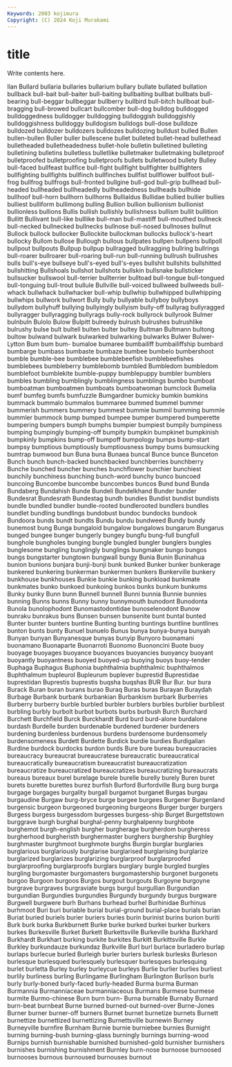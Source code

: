 ```yaml
---
Keywords: 2003 kojimura
Copyright: (C) 2024 Koji Murakami
---
```


# title

Write contents here.



llan Bullard bullaria bullaries
bullarium bullary bullate bullated bullation bullback bull-bait bull-baiter bull-baiting bullbaiting
bullbat bullbats bull-bearing bull-beggar bullbeggar bullberry bullbird bull-bitch bullboat bull-bragging
bull-browed bullcart bullcomber bull-dog bulldog bulldogged bulldoggedness bulldogger bulldogging bulldoggish
bulldoggishly bulldoggishness bulldoggy bulldogism bulldogs bull-dose bulldoze bulldozed bulldozer bulldozers
bulldozes bulldozing bulldust bulled Bullen bullen-bullen Buller buller bullescene bullet
bulleted bullet-head bullethead bulletheaded bulletheadedness bullet-hole bulletin bulletined bulleting bulletining
bulletins bulletless bulletlike bulletmaker bulletmaking bulletproof bulletproofed bulletproofing bulletproofs bullets
bulletwood bullety Bulley bull-faced bullfeast bullfice bull-fight bullfight bullfighter bullfighters
bullfighting bullfights bullfinch bullfinches bullfist bullflower bullfoot bull-frog bullfrog bullfrogs
bull-fronted bullgine bull-god bull-grip bullhead bull-headed bullheaded bullheadedly bullheadedness bullheads
bullhide bullhoof bull-horn bullhorn bullhorns Bullialdus Bullidae bullied bullier bullies
bulliest bulliform bullimong bulling Bullion bullion bullionism bullionist bullionless bullions
Bullis bullish bullishly bullishness bullism bullit bullition Bullitt Bullivant bull-like
bulllike bull-man bull-mastiff bull-mouthed bullneck bull-necked bullnecked bullnecks bullnose bull-nosed
bullnoses bullnut Bullock bullock bullocker Bullockite bullockman bullocks bullock's-heart bullocky
Bullom bullose Bullough bullous bullpates bullpen bullpens bullpoll bullpout bullpouts
Bullpup bullpup bullragged bullragging bullring bullrings bull-roarer bullroarer bull-roaring bull-run
bull-running bullrush bullrushes bulls bull's-eye bullseye bull's-eyed bull's-eyes bullshit bullshits
bullshitted bullshitting Bullshoals bullshot bullshots bullskin bullsnake bullsticker bullsucker bullswool
bull-terrier bullterrier bulltoad bull-tongue bull-tongued bull-tonguing bull-trout bullule Bullville bull-voiced
bullweed bullweeds bull-whack bullwhack bullwhacker bull-whip bullwhip bullwhipped bullwhipping bullwhips
bullwork bullwort Bully bully bullyable bullyboy bullyboys bullydom bullyhuff bullying
bullyingly bullyism bully-off bullyrag bullyragged bullyragger bullyragging bullyrags bully-rock bullyrock
bullyrook Bulmer bulnbuln Bulolo Bulow Bulpitt bulreedy bulrush bulrushes bulrushlike
bulrushy bulse bult bultell bulten bulter bultey Bultman Bultmann bultong
bultow bulwand bulwark bulwarked bulwarking bulwarks Bulwer Bulwer-Lytton Bum bum
bum- bumaloe bumaree bumbailiff bumbailiffship bumbard bumbarge bumbass bumbaste bumbaze
bumbee bumbelo bumbershoot bumble bumble-bee bumblebee bumblebeefish bumblebeefishes bumblebees bumbleberry
bumblebomb bumbled Bumbledom bumbledom bumblefoot bumblekite bumble-puppy bumblepuppy bumbler bumblers
bumbles bumbling bumblingly bumblingness bumblings bumbo bumboat bumboatman bumboatmen bumboats
bumboatwoman bumclock Bumelia bumf bumfeg bumfs bumfuzzle Bumgardner bumicky bumkin
bumkins bummack bummalo bummalos bummaree bummed bummel bummer bummerish bummers
bummery bummest bummie bummil bumming bummle bummler bummock bump bumped
bumpee bumper bumpered bumperette bumpering bumpers bumph bumphs bumpier bumpiest
bumpily bumpiness bumping bumpingly bumping-off bumpity bumpkin bumpkinet bumpkinish bumpkinly
bumpkins bump-off bumpoff bumpology bumps bump-start bumpsy bumptious bumptiously bumptiousness
bumpy bums bumsucking bumtrap bumwood bun Buna buna Bunaea buncal
Bunce bunce Bunceton Bunch bunch bunch-backed bunchbacked bunchberries bunchberry Bunche
bunched buncher bunches bunchflower bunchier bunchiest bunchily bunchiness bunching bunch-word
bunchy bunco buncoed buncoing Buncombe buncombe buncombes buncos Bund bund
Bunda Bundaberg Bundahish Bunde Bundeli Bundelkhand Bunder bunder Bundesrat Bundesrath
Bundestag bundh bundies Bundist bundist bundists bundle bundled bundler bundle-rooted
bundlerooted bundlers bundles bundlet bundling bundlings bundobust bundoc bundocks bundook
Bundoora bunds bundt bundts Bundu bundu bundweed Bundy bundy bunemost
bung Bunga bungaloid bungalow bungalows bungarum Bungarus bunged bungee bunger
bungerly bungey bungfu bung-full bungfull bunghole bungholes bunging bungle bungled
bungler bunglers bungles bunglesome bungling bunglingly bunglings bungmaker bungo bungos
bungs bungstarter bungtown bungwall bungy Bunia Bunin Buninahua bunion bunions
bunjara bunji-bunji bunk bunked Bunker bunker bunkerage bunkered bunkering bunkerman
bunkermen bunkers Bunkerville bunkery bunkhouse bunkhouses Bunkie bunkie bunking bunkload
bunkmate bunkmates bunko bunkoed bunkoing bunkos bunks bunkum bunkums Bunky
bunky Bunn bunn Bunnell bunnell Bunni bunnia Bunnie bunnies bunning
Bunns bunns Bunny bunny bunnymouth bunodont Bunodonta Bunola bunolophodont Bunomastodontidae
bunoselenodont Bunow bunraku bunrakus buns Bunsen bunsen bunsenite bunt buntal
bunted Bunter bunter bunters buntine Bunting bunting buntings buntline buntlines
bunton bunts bunty Bunuel bunuelo Bunus bunya bunya-bunya bunyah Bunyan
bunyan Bunyanesque bunyas bunyip Bunyoro buonamani buonamano Buonaparte Buonarroti Buonomo
Buononcini Buote buoy buoyage buoyages buoyance buoyances buoyancies buoyancy buoyant
buoyantly buoyantness buoyed buoyed-up buoying buoys buoy-tender Buphaga Buphagus Buphonia
buphthalmia buphthalmic buphthalmos Buphthalmum bupleurol Bupleurum buplever buprestid Buprestidae buprestidan
Buprestis buprestis buqsha buqshas BUR Bur Bur. bur bura Burack
Buran buran burans burao Buraq Buras buras Burayan Buraydah Burbage
Burbank burbank burbankian Burbankism burbark Burberries Burberry burberry burble burbled
burbler burblers burbles burblier burbliest burbling burbly burbolt burbot burbots
burbs burbush Burch Burchard Burchett Burchfield Burck Burckhardt Burd burd
burd-alone burdalone burdash Burdelle burden burdenable burdened burdener burdeners burdening
burdenless burdenous burdens burdensome burdensomely burdensomeness Burdett Burdette Burdick burdie
burdies Burdigalian Burdine burdock burdocks burdon burds Bure bure bureau
bureaucracies bureaucracy bureaucrat bureaucratese bureaucratic bureaucratical bureaucratically bureaucratism bureaucratist bureaucratization
bureaucratize bureaucratized bureaucratizes bureaucratizing bureaucrats bureaus bureaux burel burelage burele
burelle burelly burely Buren buret burets burette burettes burez burfish
Burford Burfordville Burg burg burga burgage burgages burgality burgall burgamot
burganet Burgas burgau burgaudine Burgaw burg-bryce burge burgee burgees Burgener
Burgenland burgensic burgeon burgeoned burgeoning burgeons Burger burger burgers Burgess
burgess burgessdom burgesses burgess-ship Burget Burgettstown burggrave burgh burghal burghal-penny
burghalpenny burghbote burghemot burgh-english burgher burgherage burgherdom burgheress burgherhood burgheristh
burghermaster burghers burghership Burghley burghmaster burghmoot burghmote burghs Burgin burglar
burglaries burglarious burglariously burglarise burglarised burglarising burglarize burglarized burglarizes burglarizing
burglarproof burglarproofed burglarproofing burglarproofs burglars burglary burgle burgled burgles burgling
burgomaster burgomasters burgomastership burgonet burgonets burgoo Burgoon burgoos Burgos burgout
burgouts Burgoyne burgoyne burgrave burgraves burgraviate burgs burgul burgullian Burgundian
burgundian Burgundies burgundies Burgundy burgundy burgus burgware Burgwell burgwere burh
Burhans burhead burhel Burhinidae Burhinus burhmoot Buri buri buriable burial
burial-ground burial-place burials burian Buriat buried buriels burier buriers buries
burin burinist burins burion buriti Burk burk burka Burkburnett Burke
burke burked burkei burker burkers burkes Burkesville Burket Burkett Burkettsville
Burkeville burkha Burkhard Burkhardt Burkhart burking burkite burkites Burkitt Burkittsville
Burkle Burkley burkundauze burkundaz Burkville Burl burl burlace burladero burlap
burlaps burlecue burled Burleigh burler burlers burlesk burlesks Burleson burlesque
burlesqued burlesquely burlesquer burlesques burlesquing burlet burletta Burley burley burleycue
burleys Burlie burlier burlies burliest burlily burliness burling Burlingame Burlingham
Burlington Burlison burls burly burly-boned burly-faced burly-headed Burma burma Burman
Burmannia Burmanniaceae burmanniaceous Burmans Burmese burmese burmite Burmo-chinese Burn burn
burn- Burna burnable Burnaby Burnard burn-beat burnbeat Burne burned burned-out
burned-over Burne-Jones Burner burner burner-off burners Burnet burnet burnetize burnets
Burnett burnettize burnettized burnettizing Burnettsville burnewin Burney Burneyville burnfire Burnham
Burnie burnie burniebee burnies Burnight burning burning-bush burning-glass burningly burnings
burning-wood Burnips burnish burnishable burnished burnished-gold burnisher burnishers burnishes burnishing
burnishment Burnley burn-nose burnoose burnoosed burnooses burnous burnoused burnouses burnout
